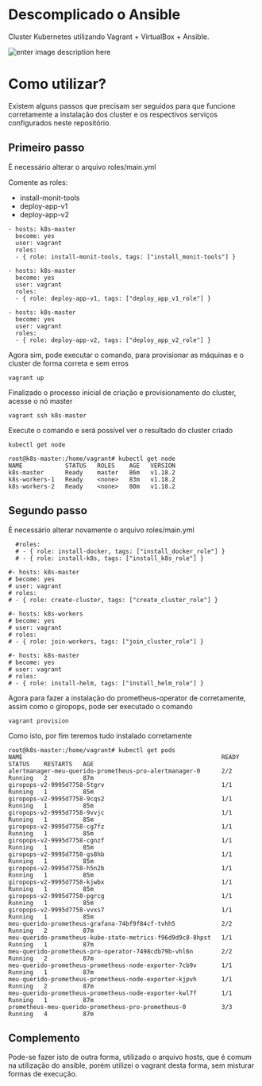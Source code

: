 # Descomplicado o Ansible

Cluster Kubernetes utilizando Vagrant + VirtualBox + Ansible.

![enter image description here](https://churrops.files.wordpress.com/2018/05/ansiblevagrant.png)

# Como utilizar?

Existem alguns passos que precisam ser seguidos para que funcione corretamente a instalação dos cluster e os respectivos serviços configurados neste repositório.

## Primeiro passo

É necessário alterar o arquivo roles/main.yml

Comente as roles:
- install-monit-tools
- deploy-app-v1
- deploy-app-v2

```
- hosts: k8s-master
  become: yes
  user: vagrant
  roles:
  - { role: install-monit-tools, tags: ["install_monit-tools"] }

- hosts: k8s-master
  become: yes
  user: vagrant
  roles:
  - { role: deploy-app-v1, tags: ["deploy_app_v1_role"] }

- hosts: k8s-master
  become: yes
  user: vagrant
  roles:
  - { role: deploy-app-v2, tags: ["deploy_app_v2_role"] }
```

Agora sim, pode executar o comando, para provisionar as máquinas e o cluster de forma correta e sem erros

```
vagrant up
```

Finalizado o processo inicial de criação e provisionamento do cluster, acesse o nó master

```
vagrant ssh k8s-master
```

Execute o comando e será possível ver o resultado do cluster criado

```
kubectl get node
```

```
root@k8s-master:/home/vagrant# kubectl get node
NAME            STATUS   ROLES    AGE   VERSION
k8s-master      Ready    master   86m   v1.18.2
k8s-workers-1   Ready    <none>   83m   v1.18.2
k8s-workers-2   Ready    <none>   80m   v1.18.2
```

## Segundo passo

É necessário alterar novamente o arquivo roles/main.yml

```
  #roles:
  # - { role: install-docker, tags: ["install_docker_role"] }
  # - { role: install-k8s, tags: ["install_k8s_role"] }

#- hosts: k8s-master
# become: yes
# user: vagrant
# roles:
# - { role: create-cluster, tags: ["create_cluster_role"] }

#- hosts: k8s-workers
# become: yes
# user: vagrant
# roles:
# - { role: join-workers, tags: ["join_cluster_role"] }

#- hosts: k8s-master
# become: yes
# user: vagrant
# roles:
# - { role: install-helm, tags: ["install_helm_role"] }
```

Agora para fazer a instalação do prometheus-operator de corretamente, assim como o giropops, pode ser executado o comando

```
vagrant provision
```

Como isto, por fim teremos tudo instalado corretamente

```
root@k8s-master:/home/vagrant# kubectl get pods
NAME                                                        READY   STATUS    RESTARTS   AGE
alertmanager-meu-querido-prometheus-pro-alertmanager-0      2/2     Running   2          87m
giropops-v2-9995d7758-5tgrv                                 1/1     Running   1          85m
giropops-v2-9995d7758-9cqs2                                 1/1     Running   1          85m
giropops-v2-9995d7758-9vvjc                                 1/1     Running   1          85m
giropops-v2-9995d7758-cg7fz                                 1/1     Running   1          85m
giropops-v2-9995d7758-cgnzf                                 1/1     Running   1          85m
giropops-v2-9995d7758-gs8hb                                 1/1     Running   1          85m
giropops-v2-9995d7758-h5n2b                                 1/1     Running   1          85m
giropops-v2-9995d7758-kjwbx                                 1/1     Running   1          85m
giropops-v2-9995d7758-pgrcg                                 1/1     Running   1          85m
giropops-v2-9995d7758-vvxs7                                 1/1     Running   1          85m
meu-querido-prometheus-grafana-74bf9f84cf-tvhh5             2/2     Running   2          87m
meu-querido-prometheus-kube-state-metrics-f96d9d9c8-8hpst   1/1     Running   1          87m
meu-querido-prometheus-pro-operator-7498cdb79b-vhl6n        2/2     Running   2          87m
meu-querido-prometheus-prometheus-node-exporter-7cb9v       1/1     Running   1          87m
meu-querido-prometheus-prometheus-node-exporter-kjpvh       1/1     Running   2          87m
meu-querido-prometheus-prometheus-node-exporter-kwl7f       1/1     Running   1          87m
prometheus-meu-querido-prometheus-pro-prometheus-0          3/3     Running   4          87m
```

## Complemento

Pode-se fazer isto de outra forma, utilizado o arquivo hosts, que é comum na utilização do ansible, porém utilizei o vagrant desta forma, sem misturar formas de execução.